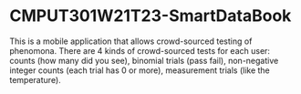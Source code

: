 # CMPUT301W21T23-SmartDataBook

This is a mobile application that allows crowd-sourced testing of phenomona. There are 4 kinds of crowd-sourced tests for each user: counts (how many did you see), binomial trials (pass fail), non-negative integer counts (each trial has 0 or more), measurement trials (like the temperature).

